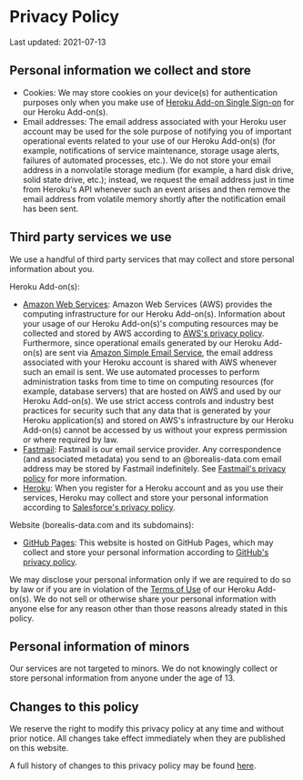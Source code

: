 # Privacy Policy

Last updated: 2021-07-13

## Personal information we collect and store

* Cookies: We may store cookies on your device(s) for authentication purposes only when you make use of [Heroku Add-on Single Sign-on](https://devcenter.heroku.com/articles/add-on-single-sign-on) for our Heroku Add-on(s).
* Email addresses: The email address associated with your Heroku user account may be used for the sole purpose of notifying you of important operational events related to your use of our Heroku Add-on(s) (for example, notifications of service maintenance, storage usage alerts, failures of automated processes, etc.). We do not store your email address in a nonvolatile storage medium (for example, a hard disk drive, solid state drive, etc.); instead, we request the email address just in time from Heroku's API whenever such an event arises and then remove the email address from volatile memory shortly after the notification email has been sent.

## Third party services we use

We use a handful of third party services that may collect and store personal information about you.

Heroku Add-on(s):
* [Amazon Web Services](https://aws.amazon.com/): Amazon Web Services (AWS) provides the computing infrastructure for our Heroku Add-on(s). Information about your usage of our Heroku Add-on(s)'s computing resources may be collected and stored by AWS according to [AWS's privacy policy](https://aws.amazon.com/privacy/). Furthermore, since operational emails generated by our Heroku Add-on(s) are sent via [Amazon Simple Email Service](https://aws.amazon.com/ses/), the email address associated with your Heroku account is shared with AWS whenever such an email is sent. We use automated processes to perform administration tasks from time to time on computing resources (for example, database servers) that are hosted on AWS and used by our Heroku Add-on(s). We use strict access controls and industry best practices for security such that any data that is generated by your Heroku application(s) and stored on AWS's infrastructure by our Heroku Add-on(s) cannot be accessed by us without your express permission or where required by law.
* [Fastmail](https://www.fastmail.com/): Fastmail is our email service provider. Any correspondence (and associated metadata) you send to an @borealis-data.com email address may be stored by Fastmail indefinitely. See [Fastmail's privacy policy](https://www.fastmail.com/about/privacy/) for more information.
* [Heroku](https://www.heroku.com/): When you register for a Heroku account and as you use their services, Heroku may collect and store your personal information according to [Salesforce's privacy policy](https://www.salesforce.com/company/privacy/).

Website (borealis-data.com and its subdomains):
* [GitHub Pages](https://pages.github.com/): This website is hosted on GitHub Pages, which may collect and store your personal information according to [GitHub's privacy policy](https://docs.github.com/en/github/site-policy/github-privacy-statement).

We may disclose your personal information only if we are required to do so by law or if you are in violation of the [Terms of Use](https://www.heroku.com/policy/heroku-elements-terms) of our Heroku Add-on(s). We do not sell or otherwise share your personal information with anyone else for any reason other than those reasons already stated in this policy.

## Personal information of minors

Our services are not targeted to minors. We do not knowingly collect or store personal information from anyone under the age of 13.

## Changes to this policy

We reserve the right to modify this privacy policy at any time and without prior notice. All changes take effect immediately when they are published on this website.

A full history of changes to this privacy policy may be found [here](https://github.com/OldSneerJaw/borealis-data-www/commits/main/index.md).
